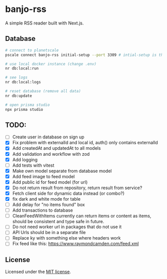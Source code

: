 # banjo-rss

A simple RSS reader built with Next.js.

## Database

```bash
# connect to planetscale
pscale connect banjo-rss initial-setup --port 3309 # intial-setup is the branch name in planetscale

# use local docker instance (change .env)
nr db:local:run

# see logs
nr db:local:logs

# reset database (remove all data)
nr db:update

# open prisma studio
npx prisma studio
```

## TODO:

-   [ ] Create user in database on sign up
-   [x] Fix problem with externalId and local id, auth() only contains externalId
-   [x] Add createdAt and updatedAt to all models
-   [x] Add validation and workflow with zod
-   [x] Add logging
-   [ ] Add tests with vitest
-   [x] Make own model separate from database model
-   [x] Add feed image to feed model
-   [x] Add public id for feed model (for url)
-   [x] Do not return result from repository, return result from service?
-   [x] Fetch client side for dynamic data instead (or combo?)
-   [x] fix dark and white mode for table
-   [ ] Add delay for "no items found" box
-   [ ] Add transactions to database
-   [ ] CleanFeedWithItems currently can return items or content as items, should be consistent and type safe in future.
-   [ ] Do not need worker url in packages that do not use it 
-   [ ] API Urls should be in a separate file
-   [ ] Replace ky with something else where headers work
-   [ ] Fix feed like this: https://www.raymondcamden.com/feed.xml

## License

Licensed under the [MIT license](https://github.com/shadcn/ui/blob/main/LICENSE.md).

